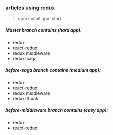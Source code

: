 
### articles using redux
> npm install
> npm start

##### Master branch contains (hard app):
- redux 
- react-redux
- redux middleware
- redux-saga

##### before-saga branch contains (medium app):
- redux 
- react-redux 
- redux middleware
- redux-thunk

##### before-middleware branch contains (easy app):
- redux 
- react-redux 